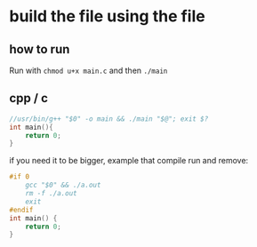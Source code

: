 # build the file using the file

## how to run

Run with `chmod u+x main.c` and then `./main`

## cpp / c

```cpp
//usr/bin/g++ "$0" -o main && ./main "$@"; exit $?
int main(){
    return 0;
}
```

if you need it to be bigger, example that compile run and remove:

```cpp
#if 0
    gcc "$0" && ./a.out
    rm -f ./a.out
    exit
#endif
int main() {
    return 0;
}
```
